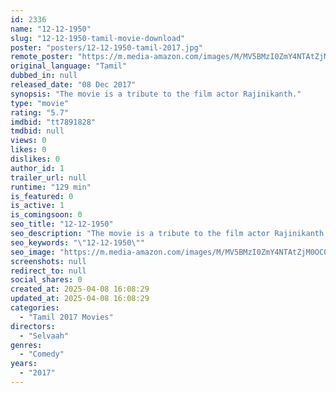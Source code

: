 ```yaml
---
id: 2336
name: "12-12-1950"
slug: "12-12-1950-tamil-movie-download"
poster: "posters/12-12-1950-tamil-2017.jpg"
remote_poster: "https://m.media-amazon.com/images/M/MV5BMzI0ZmY4NTAtZjM0OC00Yjk5LWFiOGItNGU3OTZjMDg5Y2NlXkEyXkFqcGc@._V1_SX300.jpg"
original_language: "Tamil"
dubbed_in: null
released_date: "08 Dec 2017"
synopsis: "The movie is a tribute to the film actor Rajinikanth."
type: "movie"
rating: "5.7"
imdbid: "tt7891828"
tmdbid: null
views: 0
likes: 0
dislikes: 0
author_id: 1
trailer_url: null
runtime: "129 min"
is_featured: 0
is_active: 1
is_comingsoon: 0
seo_title: "12-12-1950"
seo_description: "The movie is a tribute to the film actor Rajinikanth."
seo_keywords: "\"12-12-1950\""
seo_image: "https://m.media-amazon.com/images/M/MV5BMzI0ZmY4NTAtZjM0OC00Yjk5LWFiOGItNGU3OTZjMDg5Y2NlXkEyXkFqcGc@._V1_SX300.jpg"
screenshots: null
redirect_to: null
social_shares: 0
created_at: 2025-04-08 16:08:29
updated_at: 2025-04-08 16:08:29
categories:
  - "Tamil 2017 Movies"
directors:
  - "Selvaah"
genres:
  - "Comedy"
years:
  - "2017"
---
```

